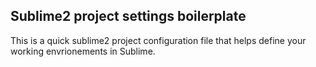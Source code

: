 <h2>Sublime2 project settings boilerplate</h2>
This is a quick sublime2 project configuration file that helps define your working envrionements in Sublime.
